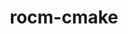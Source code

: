 ---
title: "rocm-cmake"
layout: cache
categories: [package, develop-2024-01-28]
meta: {"versions": ["6.0.0"], "compilers": ["gcc@=11.3.0", "gcc@=11.4.0"], "oss": ["ubuntu20.04", "ubuntu22.04"], "platforms": ["linux"], "targets": ["x86_64_v3"], "stacks": ["e4s", "ml-linux-x86_64-rocm", "root"], "num_specs": 2, "num_specs_by_stack": {"root": 2, "e4s": 1, "ml-linux-x86_64-rocm": 1}}
spec_details: [{"hash": "5zdwz5hbw43iw53ogxiswaazhdmh6m7l", "compiler": "gcc@=11.4.0", "versions": ["6.0.0"], "os": "ubuntu20.04", "platform": "linux", "target": "x86_64_v3", "variants": ["build_system=cmake", "build_type=Release", "generator=make", "~ipo"], "stacks": ["root", "e4s"], "size": "-", "tarball": "https://binaries.spack.io/releases/develop-2024-01-28/build_cache/linux-ubuntu20.04-x86_64_v3/gcc-11.4.0/rocm-cmake-6.0.0/linux-ubuntu20.04-x86_64_v3-gcc-11.4.0-rocm-cmake-6.0.0-5zdwz5hbw43iw53ogxiswaazhdmh6m7l.spack"}, {"hash": "yl3bfkrsol2imucjdltmwxodw3cqy4ea", "compiler": "gcc@=11.3.0", "versions": ["6.0.0"], "os": "ubuntu22.04", "platform": "linux", "target": "x86_64_v3", "variants": ["build_system=cmake", "build_type=Release", "generator=make", "~ipo"], "stacks": ["root", "ml-linux-x86_64-rocm"], "size": "-", "tarball": "https://binaries.spack.io/releases/develop-2024-01-28/build_cache/linux-ubuntu22.04-x86_64_v3/gcc-11.3.0/rocm-cmake-6.0.0/linux-ubuntu22.04-x86_64_v3-gcc-11.3.0-rocm-cmake-6.0.0-yl3bfkrsol2imucjdltmwxodw3cqy4ea.spack"}]
---